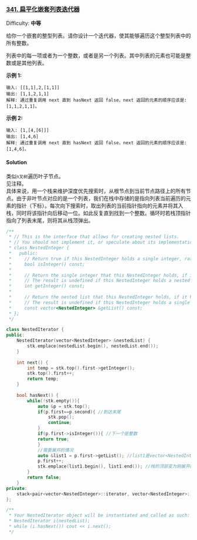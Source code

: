 ### [341\. 扁平化嵌套列表迭代器](https://leetcode-cn.com/problems/flatten-nested-list-iterator/)

Difficulty: **中等**


给你一个嵌套的整型列表。请你设计一个迭代器，使其能够遍历这个整型列表中的所有整数。

列表中的每一项或者为一个整数，或者是另一个列表。其中列表的元素也可能是整数或是其他列表。

**示例 1:**

```
输入: [[1,1],2,[1,1]]
输出: [1,1,2,1,1]
解释: 通过重复调用 next 直到 hasNext 返回 false，next 返回的元素的顺序应该是: [1,1,2,1,1]。
```

**示例 2:**

```
输入: [1,[4,[6]]]
输出: [1,4,6]
解释: 通过重复调用 next 直到 hasNext 返回 false，next 返回的元素的顺序应该是: [1,4,6]。
```


#### Solution

类似`n叉树`遍历叶子节点。  
见注释。  
具体来说，用一个栈来维护深度优先搜索时，从根节点到当前节点路径上的所有节点。由于非叶节点对应的是一个列表，我们在栈中存储的是指向列表当前遍历的元素的指针（下标）。每次向下搜索时，取出列表的当前指针指向的元素并将其入栈，同时将该指针向后移动一位。如此反复直到找到一个整数。循环时若栈顶指针指向了列表末尾，则将其从栈顶弹出。  

```cpp
​/**
 * // This is the interface that allows for creating nested lists.
 * // You should not implement it, or speculate about its implementation
 * class NestedInteger {
 *   public:
 *     // Return true if this NestedInteger holds a single integer, rather than a nested list.
 *     bool isInteger() const;
 *
 *     // Return the single integer that this NestedInteger holds, if it holds a single integer
 *     // The result is undefined if this NestedInteger holds a nested list
 *     int getInteger() const;
 *
 *     // Return the nested list that this NestedInteger holds, if it holds a nested list
 *     // The result is undefined if this NestedInteger holds a single integer
 *     const vector<NestedInteger> &getList() const;
 * };
 */

class NestedIterator {
public:
    NestedIterator(vector<NestedInteger> &nestedList) {
        stk.emplace(nestedList.begin(), nestedList.end());
    }
    
    int next() {
        int temp = stk.top().first->getInteger();
        stk.top().first++;
        return temp;
    }
    
    bool hasNext() {
        while(!stk.empty()){
            auto &p = stk.top();
            if(p.first==p.second){ //到达末尾
                stk.pop();
                continue;
            }
            if(p.first->isInteger()){ //下一个是整数
            return true;
            }
            //需要展开的情况
            auto &list1 = p.first->getList(); //list1是vector<NestedInteger>
            p.first++;
            stk.emplace(list1.begin(), list1.end()); //栈的顶部变为刚展开的迭代器
        }
        return false;
    }
private:
    stack<pair<vector<NestedInteger>::iterator, vector<NestedInteger>::iterator>> stk; //first为当前迭代器位置, second为迭代器尾部
};

/**
 * Your NestedIterator object will be instantiated and called as such:
 * NestedIterator i(nestedList);
 * while (i.hasNext()) cout << i.next();
 */
```